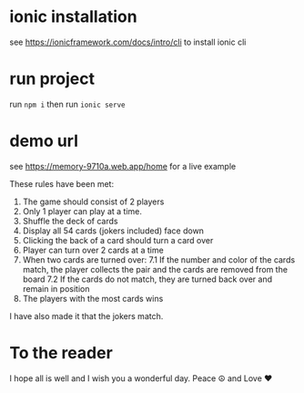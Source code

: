 # ionic installation
see https://ionicframework.com/docs/intro/cli to install ionic cli

# run project
run `npm i` then run `ionic serve`

# demo url
see https://memory-9710a.web.app/home for a live example 

These rules have been met:
1. The game should consist of 2 players
2. Only 1 player can play at a time.
3. Shuffle the deck of cards
4. Display all 54 cards (jokers included) face down
5. Clicking the back of a card should turn a card over
6. Player can turn over 2 cards at a time
7. When two cards are turned over:
    7.1 If the number and color of the cards match, the player collects the pair and the cards are removed from the board
    7.2 If the cards do not match, they are turned back over and remain in position
8. The players with the most cards wins

I have also made it that the jokers match.

# To the reader
I hope all is well and I wish you a wonderful day. Peace ☮️  and Love ❤️
